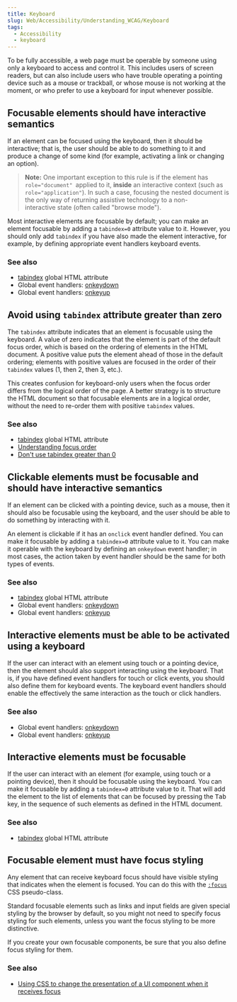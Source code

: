 ```yaml
---
title: Keyboard
slug: Web/Accessibility/Understanding_WCAG/Keyboard 
tags:
  - Accessibility
  - keyboard
---
```

To be fully accessible, a web page must be operable by someone using only a keyboard to access and control it. This includes users of screen readers, but can also include users who have trouble operating a pointing device such as a mouse or trackball, or whose mouse is not working at the moment, or who prefer to use a keyboard for input whenever possible.

## Focusable elements should have interactive semantics

If an element can be focused using the keyboard, then it should be interactive; that is, the user should be able to do something to it and produce a change of some kind (for example, activating a link or changing an option).

> **Note:** One important exception to this rule is if the element has `role="document" `applied to it, **inside** an interactive context (such as `role="application"`). In such a case, focusing the nested document is the only way of returning assistive technology to a non-interactive state (often called "browse mode").

Most interactive elements are focusable by default; you can make an element focusable by adding a `tabindex=0` attribute value to it. However, you should only add `tabindex` if you have also made the element interactive, for example, by defining appropriate event handlers keyboard events.

### See also

- [tabindex](/en-US/docs/Web/HTML/Global_attributes/tabindex) global HTML attribute
- Global event handlers: [onkeydown](/en-US/docs/Web/API/GlobalEventHandlers/onkeydown)
- Global event handlers: [onkeyup](/en-US/docs/Web/API/GlobalEventHandlers/onkeyup)

## Avoid using `tabindex` attribute greater than zero

The `tabindex` attribute indicates that an element is focusable using the keyboard. A value of zero indicates that the element is part of the default focus order, which is based on the ordering of elements in the HTML document. A positive value puts the element ahead of those in the default ordering; elements with positive values are focused in the order of their `tabindex` values (1, then 2, then 3, etc.).

This creates confusion for keyboard-only users when the focus order differs from the logical order of the page. A better strategy is to structure the HTML document so that focusable elements are in a logical order, without the need to re-order them with positive `tabindex` values.

### See also

- [tabindex](/en-US/docs/Web/HTML/Global_attributes/tabindex) global HTML attribute
- [Understanding focus order](https://www.w3.org/WAI/WCAG21/Understanding/focus-order.html)
- [Don't use tabindex greater than 0](https://adrianroselli.com/2014/11/dont-use-tabindex-greater-than-0.html)

## Clickable elements must be focusable and should have interactive semantics

If an element can be clicked with a pointing device, such as a mouse, then it should also be focusable using the keyboard, and the user should be able to do something by interacting with it.

An element is clickable if it has an `onclick` event handler defined. You can make it focusable by adding a `tabindex=0` attribute value to it. You can make it operable with the keyboard by defining an `onkeydown` event handler; in most cases, the action taken by event handler should be the same for both types of events.

### See also

- [tabindex](/en-US/docs/Web/HTML/Global_attributes/tabindex) global HTML attribute
- Global event handlers: [onkeydown](/en-US/docs/Web/API/GlobalEventHandlers/onkeydown)
- Global event handlers: [onkeyup](/en-US/docs/Web/API/GlobalEventHandlers/onkeyup)

## Interactive elements must be able to be activated using a keyboard

If the user can interact with an element using touch or a pointing device, then the element should also support interacting using the keyboard. That is, if you have defined event handlers for touch or click events, you should also define them for keyboard events. The keyboard event handlers should enable the effectively the same interaction as the touch or click handlers.

### See also

- Global event handlers: [onkeydown](/en-US/docs/Web/API/GlobalEventHandlers/onkeydown)
- Global event handlers: [onkeyup](/en-US/docs/Web/API/GlobalEventHandlers/onkeyup)

## Interactive elements must be focusable

If the user can interact with an element (for example, using touch or a pointing device), then it should be focusable using the keyboard. You can make it focusable by adding a `tabindex=0` attribute value to it. That will add the element to the list of elements that can be focused by pressing the <kbd>Tab</kbd> key, in the sequence of such elements as defined in the HTML document.

### See also

- [tabindex](/en-US/docs/Web/HTML/Global_attributes/tabindex) global HTML attribute

## Focusable element must have focus styling

Any element that can receive keyboard focus should have visible styling that indicates when the element is focused. You can do this with the [`:focus`](/en-US/docs/Web/CSS/:focus) CSS pseudo-class.

Standard focusable elements such as links and input fields are given special styling by the browser by default, so you might not need to specify focus styling for such elements, unless you want the focus styling to be more distinctive.

If you create your own focusable components, be sure that you also define focus styling for them.

### See also

- [Using CSS to change the presentation of a UI component when it receives focus](https://www.w3.org/WAI/WCAG21/Techniques/css/C15.html)
